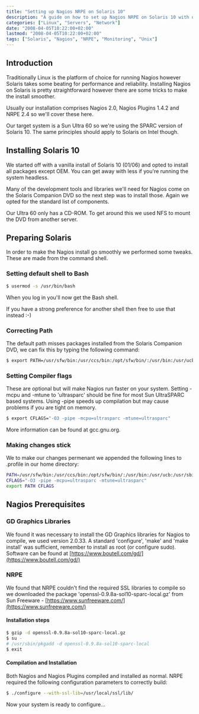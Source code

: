 ```yaml
---
title: "Setting up Nagios NRPE on Solaris 10"
description: "A guide on how to set up Nagios NRPE on Solaris 10 with detailed steps for installation and configuration."
categories: ["Linux", "Servers", "Network"]
date: "2008-04-05T10:22:00+02:00"
lastmod: "2008-04-05T10:22:00+02:00"
tags: ["Solaris", "Nagios", "NRPE", "Monitoring", "Unix"]
---
```


## Introduction

Traditionally Linux is the platform of choice for running Nagios however Solaris takes some beating for performance and reliability. Installing Nagios on Solaris is pretty straightforward however there are some tricks to make the install smoother.

Usually our installation comprises Nagios 2.0, Nagios Plugins 1.4.2 and NRPE 2.4 so we'll cover these here.

Our target system is a Sun Ultra 60 so we're using the SPARC version of Solaris 10. The same principles should apply to Solaris on Intel though.

## Installing Solaris 10

We started off with a vanilla install of Solaris 10 (01/06) and opted to install all packages except OEM. You can get away with less if you're running the system headless.

Many of the development tools and libraries we'll need for Nagios come on the Solaris Companion DVD so the next step was to install those. Again we opted for the standard list of components.

Our Ultra 60 only has a CD-ROM. To get around this we used NFS to mount the DVD from another server.

## Preparing Solaris

In order to make the Nagios install go smoothly we performed some tweaks. These are made from the command shell.

### Setting default shell to Bash

```bash
$ usermod -s /usr/bin/bash
```

When you log in you'll now get the Bash shell.

If you have a strong preference for another shell then free to use that instead :-)

### Correcting Path

The default path misses packages installed from the Solaris Companion DVD, we can fix this by typing the following command:

```bash
$ export PATH=/usr/sfw/bin:/usr/ccs/bin:/opt/sfw/bin/:/usr/bin:/usr/ucb:/usr/sbin
```

### Setting Compiler flags

These are optional but will make Nagios run faster on your system. Setting -mcpu and -mtune to 'ultrasparc' should be fine for most Sun UltraSPARC based systems. Using -pipe speeds up compilation but may cause problems if you are tight on memory.

```bash
$ export CFLAGS="-O3 -pipe -mcpu=ultrasparc -mtune=ultrasparc"
```

More information can be found at gcc.gnu.org.

### Making changes stick

We to make our changes permenant we appended the following lines to .profile in our home directory:

```bash
PATH=/usr/sfw/bin:/usr/ccs/bin:/opt/sfw/bin/:/usr/bin:/usr/ucb:/usr/sbin
CFLAGS="-O3 -pipe -mcpu=ultrasparc -mtune=ultrasparc"
export PATH CFLAGS
```

## Nagios Prerequisites

### GD Graphics Libraries

We found it was necessary to install the GD Graphics libraries for Nagios to compile, we used version 2.0.33. A standard 'configure', 'make' and 'make install' was sufficient, remember to install as root (or configure sudo). Software can be found at [https://www.boutell.com/gd/](https://www.boutell.com/gd/)

### NRPE

We found that NRPE couldn't find the required SSL libraries to compile so we downloaded the package 'openssl-0.9.8a-sol10-sparc-local.gz' from Sun Freeware - [https://www.sunfreeware.com/](https://www.sunfreeware.com/)

#### Installation steps

```bash
$ gzip -d openssl-0.9.8a-sol10-sparc-local.gz
$ su -
# /usr/sbin/pkgadd -d openssl-0.9.8a-sol10-sparc-local
$ exit
```

#### Compilation and Installation

Both Nagios and Nagios Plugins compiled and installed as normal. NRPE required the following configuration parameters to correctly build:

```bash
$ ./configure --with-ssl-lib=/usr/local/ssl/lib/
```

Now your system is ready to configure...
